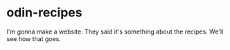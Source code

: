 # odin-recipes

I'm gonna make a website.
They said it's something about the recipes.
We'll see how that goes.
